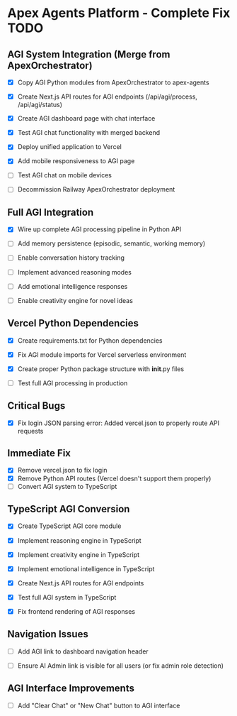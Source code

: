 # Apex Agents Platform - Complete Fix TODO

## AGI System Integration (Merge from ApexOrchestrator)
- [x] Copy AGI Python modules from ApexOrchestrator to apex-agents
- [x] Create Next.js API routes for AGI endpoints (/api/agi/process, /api/agi/status)
- [x] Create AGI dashboard page with chat interface
- [x] Test AGI chat functionality with merged backend
- [x] Deploy unified application to Vercel
- [x] Add mobile responsiveness to AGI page
- [ ] Test AGI chat on mobile devices
- [ ] Decommission Railway ApexOrchestrator deployment




## Full AGI Integration
- [x] Wire up complete AGI processing pipeline in Python API
- [ ] Add memory persistence (episodic, semantic, working memory)
- [ ] Enable conversation history tracking
- [ ] Implement advanced reasoning modes
- [ ] Add emotional intelligence responses
- [ ] Enable creativity engine for novel ideas



## Vercel Python Dependencies
- [x] Create requirements.txt for Python dependencies
- [x] Fix AGI module imports for Vercel serverless environment
- [x] Create proper Python package structure with __init__.py files
- [ ] Test full AGI processing in production



## Critical Bugs
- [x] Fix login JSON parsing error: Added vercel.json to properly route API requests



## Immediate Fix
- [x] Remove vercel.json to fix login
- [x] Remove Python API routes (Vercel doesn't support them properly)
- [ ] Convert AGI system to TypeScript

## TypeScript AGI Conversion
- [x] Create TypeScript AGI core module
- [x] Implement reasoning engine in TypeScript
- [x] Implement creativity engine in TypeScript
- [x] Implement emotional intelligence in TypeScript
- [x] Create Next.js API routes for AGI endpoints
- [x] Test full AGI system in TypeScript
- [x] Fix frontend rendering of AGI responses



## Navigation Issues
- [ ] Add AGI link to dashboard navigation header
- [ ] Ensure AI Admin link is visible for all users (or fix admin role detection)



## AGI Interface Improvements
- [ ] Add "Clear Chat" or "New Chat" button to AGI interface

